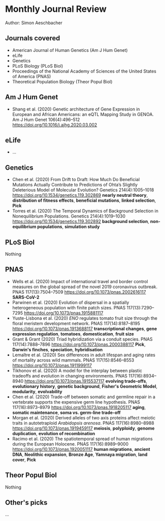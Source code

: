# Monthly Journal Review

Author: Simon Aeschbacher

## Journals covered
- American Journal of Human Genetics (Am J Hum Genet)
- eLife
- Genetics
- PLoS Biology (PLoS Biol)
- Proceedings of the National Academy of Sciences of the United States of America (PNAS)
- Theoretical Population Biology (Theor Popul Biol)

## Am J Hum Genet
- Shang et al. (2020) Genetic architecture of Gene Expression in European and African Americans: an eQTL Mapping Study in GENOA. Am J Hum Genet 106(4):496–512 https://doi.org/10.1016/j.ajhg.2020.03.002

## eLife
- ...

## Genetics
- Chen et al. (2020) From Drift to Draft: How Much Do Beneficial Mutations Actually Contribute to Predictions of Ohta’s Slightly Deleterious Model of Molecular Evolution? Genetics 214(4):1005–1018 https://doi.org/10.1534/genetics.119.302869 **nearly neutral theory**, **distribution of fitness effects**, **beneficial mutations**, **linked selection**, **Pick**
- Torres et al. (2020) The Temporal Dynamics of Background Selection in Nonequilibrium Populations. Genetics 214(4):1019–1030 https://doi.org/10.1534/genetics.119.302892 **background selection**, **non-equilibrium populations**, **simulation study**

## PLoS Biol
Nothing

## PNAS
- Wells et al. (2020) Impact of international travel and border control measures on the global spread of the novel 2019 coronavirus outbreak. PNAS 117(13):7504–7509 https://doi.org/10.1073/pnas.2002616117 **SARS-CoV-2**
- Parwinen et al. (2020) Evolution of dispersal in a spatially heterogeneous population with finite patch sizes. PNAS 117(13):7290–7295 https://doi.org/10.1073/pnas.1915881117
- Yuste-Lisbona et al. (2020) *ENO* regulates tomato fruit size through the floral meristem development network. PNAS 117(14):8187–8195 https://doi.org/10.1073/pnas.1913688117 **transcriptional changes**, **gene expression regulation**, **tomatoes**, **domestication**, **fruit size**
- Grant & Grant (2020) Triad hybridization via a conduit species. PNAS 117(14):7888–7896 https://doi.org/10.1073/pnas.2000388117 **Pick**, **Darwin's finches**, **speciation**, **hybridisation**
- Lemaître et al. (2020) Sex differences in adult lifespan and aging rates of mortality across wild mammals. PNAS 117(15):8546–8553 https://doi.org/10.1073/pnas.1911999117
- Tikhonov et al. (2020) A model for the interplay between plastic tradeoffs and evolution in changing environments. PNAS 117(16):8934–8940 https://doi.org/10.1073/pnas.1915537117 **evolving trade-offs**, **evolutionary history**, **genetic background**, **Fisher's Geometric Model**, **modularity**, **evolvability**
- Chen et al. (2020) Trade-off between somatic and germline repair in a vertebrate supports the expensive germ line hypothesis. PNAS 117(16):8973–8979 https://doi.org/10.1073/pnas.1918205117 **aging**, **somatic maintenance**, **soma vs. germ-line trade-off**
- Morgan et al. (2020) Derived alleles of two axis proteins affect meiotic traits in autotetraploid *Arabidopsis arenosa*. PNAS 117(16):8980–8988 https://doi.org/10.1073/pnas.1919459117 **meiosis**, **polyploidy**, **genome duplication**, **evolution of recombination**
- Racimo et al. (2020) The spatiotemporal spread of human migrations during the European Holocene. PNAS 117(16):8989–9000 https://doi.org/10.1073/pnas.1920051117 **human migrations**, **ancient DNA**, **Neolithic expansion**, **Bronze Age**, **Yamnaya migration**, **land cover**, **Pick**

## Theor Popul Biol
Nothing

## Other's picks
...

